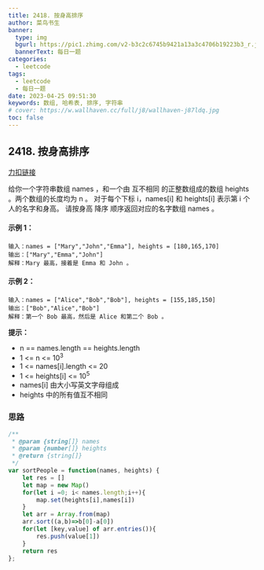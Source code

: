 ```yaml
---
title: 2418. 按身高排序
author: 菜鸟书生
banner:
  type: img
  bgurl: https://pic1.zhimg.com/v2-b3c2c6745b9421a13a3c4706b19223b3_r.jpg
  bannerText: 每日一题
categories:
  - leetcode
tags:
  - leetcode
  - 每日一题
date: 2023-04-25 09:51:30
keywords: 数组, 哈希表, 排序, 字符串
# cover: https://w.wallhaven.cc/full/j8/wallhaven-j87ldq.jpg
toc: false
---
```


## 2418. 按身高排序
[力扣链接](https://leetcode.cn/problems/sort-the-people/)

给你一个字符串数组 names ，和一个由 互不相同 的正整数组成的数组 heights 。两个数组的长度均为 n 。
对于每个下标 i，names[i] 和 heights[i] 表示第 i 个人的名字和身高。
请按身高 降序 顺序返回对应的名字数组 names 。

 

#### **示例 1：**
```
输入：names = ["Mary","John","Emma"], heights = [180,165,170]
输出：["Mary","Emma","John"]
解释：Mary 最高，接着是 Emma 和 John 。
```
#### **示例 2：**
```
输入：names = ["Alice","Bob","Bob"], heights = [155,185,150]
输出：["Bob","Alice","Bob"]
解释：第一个 Bob 最高，然后是 Alice 和第二个 Bob 。
```

**提示：**
* n == names.length == heights.length
* 1 <= n <= 10<sup>3</sup>
* 1 <= names[i].length <= 20
* 1 <= heights[i] <= 10<sup>5</sup>
* names[i] 由大小写英文字母组成
* heights 中的所有值互不相同

### 思路
```javascript
/**
 * @param {string[]} names
 * @param {number[]} heights
 * @return {string[]}
 */
var sortPeople = function(names, heights) {
    let res = []
    let map = new Map()
    for(let i =0; i< names.length;i++){
        map.set(heights[i],names[i])
    }
    let arr = Array.from(map)
    arr.sort((a,b)=>b[0]-a[0])
    for(let [key,value] of arr.entries()){
        res.push(value[1])
    }
    return res
};
```